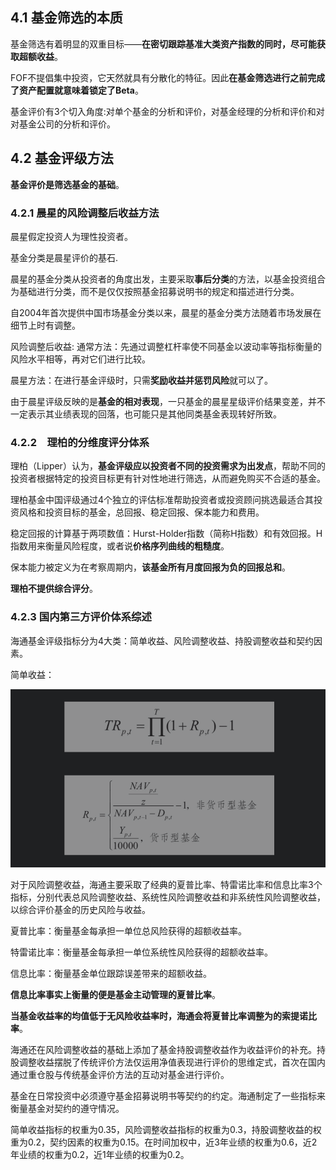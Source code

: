 ## 4.1 基金筛选的本质

基金筛选有着明显的双重目标——**在密切跟踪基准大类资产指数的同时，尽可能获取超额收益**。

FOF不提倡集中投资，它天然就具有分散化的特征。因此**在基金筛选进行之前完成了资产配置就意味着锁定了Beta**。

基金评价有3个切入角度:对单个基金的分析和评价，对基金经理的分析和评价和对对基金公司的分析和评价。

## 4.2 基金评级方法

**基金评价是筛选基金的基础**。

### 4.2.1 晨星的风险调整后收益方法

晨星假定投资人为理性投资者。

基金分类是晨星评价的基石.

晨星的基金分类从投资者的角度出发，主要采取**事后分类**的方法，以基金投资组合为基础进行分类，而不是仅仅按照基金招募说明书的规定和描述进行分类。

自2004年首次提供中国市场基金分类以来，晨星的基金分类方法随着市场发展在细节上时有调整。

风险调整后收益:
通常方法：先通过调整杠杆率使不同基金以波动率等指标衡量的风险水平相等，再对它们进行比较。

晨星方法：在进行基金评级时，只需**奖励收益并惩罚风险**就可以了。

由于晨星评级反映的是**基金的相对表现**，一只基金的晨星星级评价结果变差，并不一定表示其业绩表现的回落，也可能只是其他同类基金表现转好所致。

### 4.2.2　理柏的分维度评分体系

理柏（Lipper）认为，**基金评级应以投资者不同的投资需求为出发点**，帮助不同的投资者根据特定的投资目标更有针对性地进行筛选，从而避免购买不合适的基金。

理柏基金中国评级通过4个独立的评估标准帮助投资者或投资顾问挑选最适合其投资风格和投资目标的基金，总回报、稳定回报、保本能力和费用。



稳定回报的计算基于两项数值：Hurst-Holder指数（简称H指数）和有效回报。H指数用来衡量风险程度，或者说**价格序列曲线的粗糙度**。



保本能力被定义为在考察周期内，**该基金所有月度回报为负的回报总和**。



**理柏不提供综合评分**。

### 4.2.3 国内第三方评价体系综述

海通基金评级指标分为4大类：简单收益、风险调整收益、持股调整收益和契约因素。

简单收益：

![image-20210925231339165](./img/FOF-image-20210925231339165.png)

对于风险调整收益，海通主要采取了经典的夏普比率、特雷诺比率和信息比率3个指标，分别代表总风险调整收益、系统性风险调整收益和非系统性风险调整收益，以综合评价基金的历史风险与收益。



夏普比率：衡量基金每承担一单位总风险获得的超额收益率。

特雷诺比率：衡量基金每承担一单位系统性风险获得的超额收益率。

信息比率：衡量基金单位跟踪误差带来的超额收益。



**信息比率事实上衡量的便是基金主动管理的夏普比率**。

**当基金收益率的均值低于无风险收益率时，海通会将夏普比率调整为的索提诺比率**。



海通还在风险调整收益的基础上添加了基金持股调整收益作为收益评价的补充。持股调整收益摆脱了传统评价方法仅运用净值表现进行评价的思维定式，首次在国内通过重仓股与传统基金评价方法的互动对基金进行评价。



基金在日常投资中必须遵守基金招募说明书等契约的约定。海通制定了一些指标来衡量基金对契约的遵守情况。



简单收益指标的权重为0.35，风险调整收益指标的权重为0.3，持股调整收益的权重为0.2，契约因素的权重为0.15。在时间加权中，近3年业绩的权重为0.6，近2年业绩的权重为0.2，近1年业绩的权重为0.2。



